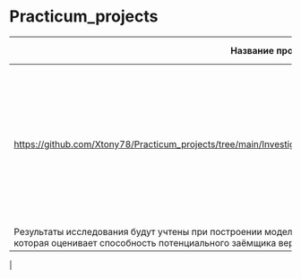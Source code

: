 # Practicum_projects
|Название проекта|Описание|Использованные библотеки|
|----------------|:-------:|-----:|
|<https://github.com/Xtony78/Practicum_projects/tree/main/Investigation%20of%20the%20reliability%20of%20borrowers>|Заказчик — кредитный отдел банка. Нужно разобраться, влияет ли семейное положение и количество детей клиента на факт погашения кредита в срок. Входные данные от банка — статистика о платёжеспособности клиентов.
Результаты исследования будут учтены при построении модели кредитного скоринга — специальной системы, которая оценивает способность потенциального заёмщика вернуть кредит банку.| pandas
|
